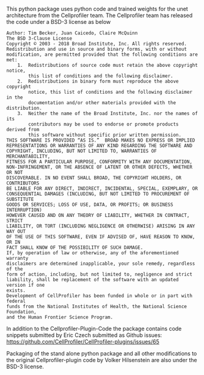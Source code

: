 
This python package uses python code and trained weights for the unet architecture from the Cellprofiler team. The Cellprofiler team has released the code under a BSD-3 license as below

```
Author: Tim Becker, Juan Caicedo, Claire McQuinn 
The BSD 3-Clause License
Copyright © 2003 - 2018 Broad Institute, Inc. All rights reserved.
Redistribution and use in source and binary forms, with or without
modification, are permitted provided that the following conditions are met:
    1.  Redistributions of source code must retain the above copyright notice,
        this list of conditions and the following disclaimer.
    2.  Redistributions in binary form must reproduce the above copyright
        notice, this list of conditions and the following disclaimer in the
        documentation and/or other materials provided with the distribution.
    3.  Neither the name of the Broad Institute, Inc. nor the names of its
        contributors may be used to endorse or promote products derived from
        this software without specific prior written permission.
THIS SOFTWARE IS PROVIDED “AS IS.”  BROAD MAKES NO EXPRESS OR IMPLIED
REPRESENTATIONS OR WARRANTIES OF ANY KIND REGARDING THE SOFTWARE AND
COPYRIGHT, INCLUDING, BUT NOT LIMITED TO, WARRANTIES OF MERCHANTABILITY,
FITNESS FOR A PARTICULAR PURPOSE, CONFORMITY WITH ANY DOCUMENTATION,
NON-INFRINGEMENT, OR THE ABSENCE OF LATENT OR OTHER DEFECTS, WHETHER OR NOT
DISCOVERABLE. IN NO EVENT SHALL BROAD, THE COPYRIGHT HOLDERS, OR CONTRIBUTORS
BE LIABLE FOR ANY DIRECT, INDIRECT, INCIDENTAL, SPECIAL, EXEMPLARY, OR
CONSEQUENTIAL DAMAGES (INCLUDING, BUT NOT LIMITED TO PROCUREMENT OF SUBSTITUTE
GOODS OR SERVICES; LOSS OF USE, DATA, OR PROFITS; OR BUSINESS INTERRUPTION)
HOWEVER CAUSED AND ON ANY THEORY OF LIABILITY, WHETHER IN CONTRACT, STRICT
LIABILITY, OR TORT (INCLUDING NEGLIGENCE OR OTHERWISE) ARISING IN ANY WAY OUT
OF THE USE OF THIS SOFTWARE, EVEN IF ADVISED OF, HAVE REASON TO KNOW, OR IN
FACT SHALL KNOW OF THE POSSIBILITY OF SUCH DAMAGE.
If, by operation of law or otherwise, any of the aforementioned warranty
disclaimers are determined inapplicable, your sole remedy, regardless of the
form of action, including, but not limited to, negligence and strict
liability, shall be replacement of the software with an updated version if one
exists.
Development of CellProfiler has been funded in whole or in part with federal
funds from the National Institutes of Health, the National Science Foundation,
and the Human Frontier Science Program.
```

In addition to the Cellprofiler-Plugin-Code the package contains code snippets submitted by Eric Czech submitted as Github issues:  https://github.com/CellProfiler/CellProfiler-plugins/issues/65

Packaging of the stand alone python package and all other modifications to the original Cellprofiler-plugin code by Volker Hilsenstein are also under the BSD-3 license.
